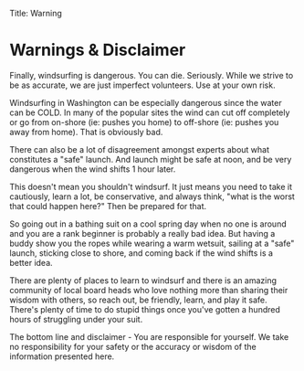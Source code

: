 Title: Warning

# Warnings & Disclaimer

Finally, windsurfing is dangerous. You can die. Seriously. While we strive to be as accurate, we are just imperfect volunteers. Use at your own risk.

Windsurfing in Washington can be especially dangerous since the water can be COLD. In many of the popular sites the wind can cut off completely or go from on-shore (ie: pushes you home) to off-shore (ie: pushes you away from home). That is obviously bad.

There can also be a lot of disagreement amongst experts about what constitutes a "safe" launch. And launch might be safe at noon, and be very dangerous when the wind shifts 1 hour later.

This doesn't mean you shouldn't windsurf. It just means you need to take it cautiously, learn a lot, be conservative, and always think, "what is the worst that could happen here?" Then be prepared for that.

So going out in a bathing suit on a cool spring day when no one is around and you are a rank beginner is probably a really bad idea. But having a buddy show you the ropes while wearing a warm wetsuit, sailing at a "safe" launch, sticking close to shore, and coming back if the wind shifts is a better idea.

There are plenty of places to learn to windsurf and there is an amazing community of local board heads who love nothing more than sharing their wisdom with others, so reach out, be friendly, learn, and play it safe. There's plenty of time to do stupid things once you've gotten a hundred hours of struggling under your suit.

The bottom line and disclaimer - You are responsible for yourself. We take no responsibility for your safety or the accuracy or wisdom of the information presented here.
